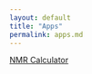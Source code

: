 ```yaml
---
layout: default
title: "Apps"
permalink: apps.md
---
```


[NMR Calculator](https://github.com/jaeseung16/NMRCalculator.git)
